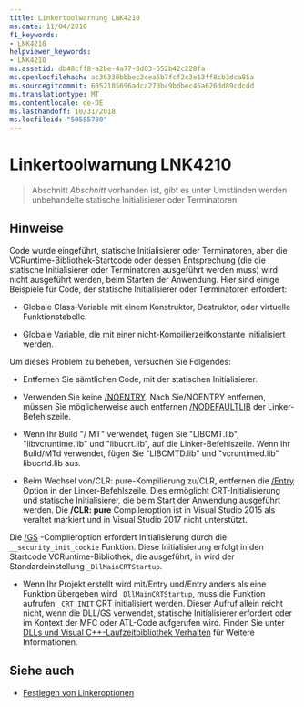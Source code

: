 ```yaml
---
title: Linkertoolwarnung LNK4210
ms.date: 11/04/2016
f1_keywords:
- LNK4210
helpviewer_keywords:
- LNK4210
ms.assetid: db48cff8-a2be-4a77-8d03-552b42c228fa
ms.openlocfilehash: ac36330bbbec2cea5b7fcf2c3e13ff8cb3dca85a
ms.sourcegitcommit: 6052185696adca270bc9bdbec45a626dd89cdcdd
ms.translationtype: MT
ms.contentlocale: de-DE
ms.lasthandoff: 10/31/2018
ms.locfileid: "50555780"
---
```

# <a name="linker-tools-warning-lnk4210"></a>Linkertoolwarnung LNK4210

> Abschnitt *Abschnitt* vorhanden ist, gibt es unter Umständen werden unbehandelte statische Initialisierer oder Terminatoren

## <a name="remarks"></a>Hinweise

Code wurde eingeführt, statische Initialisierer oder Terminatoren, aber die VCRuntime-Bibliothek-Startcode oder dessen Entsprechung (die die statische Initialisierer oder Terminatoren ausgeführt werden muss) wird nicht ausgeführt werden, beim Starten der Anwendung. Hier sind einige Beispiele für Code, der statische Initialisierer oder Terminatoren erfordert:

- Globale Class-Variable mit einem Konstruktor, Destruktor, oder virtuelle Funktionstabelle.

- Globale Variable, die mit einer nicht-Kompilierzeitkonstante initialisiert werden.

Um dieses Problem zu beheben, versuchen Sie Folgendes:

- Entfernen Sie sämtlichen Code, mit der statischen Initialisierer.

- Verwenden Sie keine [/NOENTRY](../../build/reference/noentry-no-entry-point.md). Nach Sie/NOENTRY entfernen, müssen Sie möglicherweise auch entfernen [/NODEFAULTLIB](../../build/reference/nodefaultlib-ignore-libraries.md) der Linker-Befehlszeile.

- Wenn Ihr Build "/ MT" verwendet, fügen Sie "LIBCMT.lib", "libvcruntime.lib" und "libucrt.lib", auf die Linker-Befehlszeile. Wenn Ihr Build/MTd verwendet, fügen Sie "LIBCMTD.lib" und "vcruntimed.lib" libucrtd.lib aus.

- Beim Wechsel von/CLR: pure-Kompilierung zu/CLR, entfernen die [/Entry](../../build/reference/entry-entry-point-symbol.md) Option in der Linker-Befehlszeile. Dies ermöglicht CRT-Initialisierung und statische Initialisierer, die beim Start der Anwendung ausgeführt werden. Die **/CLR: pure** Compileroption ist in Visual Studio 2015 als veraltet markiert und in Visual Studio 2017 nicht unterstützt.

Die [/GS](../../build/reference/gs-buffer-security-check.md) -Compileroption erfordert Initialisierung durch die `__security_init_cookie` Funktion. Diese Initialisierung erfolgt in den Startcode VCRuntime-Bibliothek, die ausgeführt, in wird der Standardeinstellung `_DllMainCRTStartup`.

- Wenn Ihr Projekt erstellt wird mit/Entry und/Entry anders als eine Funktion übergeben wird `_DllMainCRTStartup`, muss die Funktion aufrufen `_CRT_INIT` CRT initialisiert werden. Dieser Aufruf allein reicht nicht, wenn die DLL/GS verwendet, statische Initialisierer erfordert oder im Kontext der MFC oder ATL-Code aufgerufen wird. Finden Sie unter [DLLs und Visual C++-Laufzeitbibliothek Verhalten](../../build/run-time-library-behavior.md) für Weitere Informationen.

## <a name="see-also"></a>Siehe auch

- [Festlegen von Linkeroptionen](../../build/reference/setting-linker-options.md)
